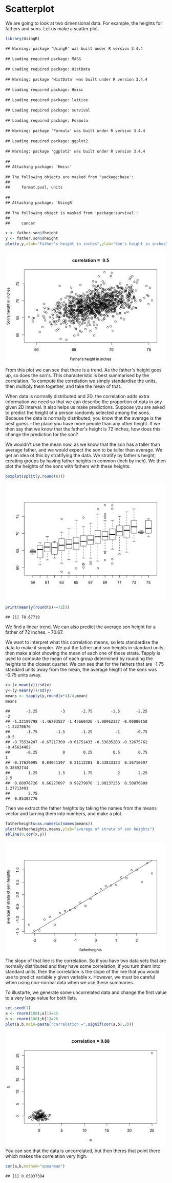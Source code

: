 Scatterplot
================

We are going to look at two dimensional data. For example, the heights for fathers and sons. Let us make a scatter plot.

``` r
library(UsingR)
```

    ## Warning: package 'UsingR' was built under R version 3.4.4

    ## Loading required package: MASS

    ## Loading required package: HistData

    ## Warning: package 'HistData' was built under R version 3.4.4

    ## Loading required package: Hmisc

    ## Loading required package: lattice

    ## Loading required package: survival

    ## Loading required package: Formula

    ## Warning: package 'Formula' was built under R version 3.4.4

    ## Loading required package: ggplot2

    ## Warning: package 'ggplot2' was built under R version 3.4.4

    ## 
    ## Attaching package: 'Hmisc'

    ## The following objects are masked from 'package:base':
    ## 
    ##     format.pval, units

    ## 
    ## Attaching package: 'UsingR'

    ## The following object is masked from 'package:survival':
    ## 
    ##     cancer

``` r
x <- father.son$fheight
y <- father.son$sheight 
plot(x,y,xlab="Father's height in inches",ylab="Son's height in inches", main=paste("correlation = ",signif(cor(x,y),2)))
```

![](7._Scatterplots_files/figure-markdown_github/unnamed-chunk-1-1.png) From this plot we can see that there is a trend. As the father's height goes up, so does the son's. This characteristic is best summarised by the correlation. To compute the correlation we simply standardise the units, then multiply them together, and take the mean of that.

When data is normally distributed and 2D, the correlation adds extra information we need so that we can describe the proportion of data in any given 2D interval. It also helps us make predictions. Suppose you are asked to predict the height of a person randomly selected among the sons. Because the data is normally distributed, you know that the average is the best guess - the place you have more people than any other height. If we then say that we know that the father's height is 72 inches, how does this change the prediction for the son?

We wouldn't use the mean now, as we know that the son has a taller than average father, and we would expect the son to be taller than average. We get an idea of this by stratifying the data. We stratify by father's height, creating groups by having father heights in common (inch by inch). We then plot the heights of the sons with fathers with these heights.

``` r
boxplot(split(y,round(x)))
```

![](7._Scatterplots_files/figure-markdown_github/unnamed-chunk-2-1.png)

``` r
print(mean(y[round(x)==72]))
```

    ## [1] 70.67719

We find a linear trend. We can also predict the average son height for a father of 72 inches. - 70.67.

We want to interpret what this correlation means, so lets standardise the data to make it simpler. We put the father and son heights in standard units, then make a plot showing the mean of each one of these strata. Tapply is used to compute the mean of each group determined by rounding the heights to the closest quarter. We can see that for the fathers that are -1.75 standard units away from the mean, the average height of the sons was -0.75 units away.

``` r
x<-(x-mean(x))/sd(x)
y<-(y-mean(y))/sd(y)
means <- tapply(y,round(x*4)/4,mean)
means
```

    ##       -3.25          -3       -2.75        -2.5       -2.25          -2 
    ## -1.22199798 -1.46203527 -1.45660426 -1.00962327 -0.90000150 -1.22270676 
    ##       -1.75        -1.5       -1.25          -1       -0.75        -0.5 
    ## -0.75534207 -0.67217309 -0.61751433 -0.53635208 -0.32675762 -0.45624462 
    ##       -0.25           0        0.25         0.5        0.75           1 
    ## -0.17639095  0.04041397  0.21112281  0.33833123  0.36710697  0.38892744 
    ##        1.25         1.5        1.75           2        2.25         2.5 
    ##  0.68976726  0.66227097  0.98279070  1.00237256  0.50876809  1.27713491 
    ##        2.75 
    ##  0.85382776

Then we extract the father heights by taking the names from the means vector and turning them into numbers, and make a plot.

``` r
fatherheights=as.numeric(names(means))
plot(fatherheights,means,ylab="average of strata of son heights")
abline(0,cor(x,y))
```

![](7._Scatterplots_files/figure-markdown_github/unnamed-chunk-4-1.png) The slope of that line is the correlation. So if you have two data sets that are normally distributed and they have some correlation, if you turn them into standard units, then the correlation is the slope of the line that you would use to predict variable y given variable x. However, we must be careful when using non-normal data when we use these summaries.

To illustarte, we generate some uncorrelated data and change the first value to a very large value for both lists.

``` r
set.seed(1)
a <- rnorm(100);a[1]=25
b <- rnorm(100);b[1]=26
plot(a,b,main=paste("correlation =",signif(cor(a,b),2)))
```

![](7._Scatterplots_files/figure-markdown_github/unnamed-chunk-5-1.png) You can see that the data is uncorrelated, but then theres that point there which makes the correlation very high.

``` r
cor(a,b,method="spearman")
```

    ## [1] 0.05837384
